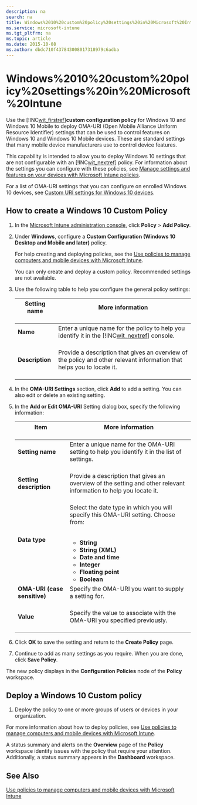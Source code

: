 ```yaml
---
description: na
search: na
title: Windows%2010%20custom%20policy%20settings%20in%20Microsoft%20Intune
ms.service: microsoft-intune
ms.tgt_pltfrm: na
ms.topic: article
ms.date: 2015-10-08
ms.author: dbdc710f437843008017318979c6adba
---
```

# Windows%2010%20custom%20policy%20settings%20in%20Microsoft%20Intune
Use the [!INC[wit_firstref](../Token/wit_firstref_md.md)]**custom configuration policy** for Windows 10 and Windows 10 Mobile to deploy OMA-URI (Open Mobile Alliance Uniform Resource Identifier) settings that can be used to control features on Windows 10 and Windows 10 Mobile devices. These are standard settings that many mobile device manufacturers use to control device features.

This capability is intended to allow you to deploy Windows 10 settings that are not configurable with an [!INC[wit_nextref](../Token/wit_nextref_md.md)] policy. For information about the settings you can configure with these policies, see [Manage settings and features on your devices with Microsoft Intune policies](../Topic/Manage_settings_and_features_on_your_devices_with_Microsoft_Intune_policies.md).

For a list of OMA-URI settings that you can configure on enrolled Windows 10 devices, see [Custom URI settings for Windows 10 devices](../Topic/Custom_URI_settings_for_Windows_10_devices.md).

## How to create a Windows 10 Custom Policy

1. In the [Microsoft Intune administration console](https://manage.microsoft.com), click **Policy** &gt; **Add Policy**.

2. Under **Windows**, configure a **Custom Configuration (Windows 10 Desktop and Mobile and later)** policy.

   For help creating and deploying policies, see the [Use policies to manage computers and mobile devices with Microsoft Intune](../Topic/Use_policies_to_manage_computers_and_mobile_devices_with_Microsoft_Intune.md).

   You can only create and deploy a custom policy. Recommended settings are not available.

3. Use the following table to help you configure the general policy settings:

   |Setting name <br /> <br />|More information <br /> <br />|
   |----------------|--------------------|
   |**Name** <br /> <br />|Enter a unique name for the policy to help you identify it in the [!INC[wit_nextref](../Token/wit_nextref_md.md)] console. <br /> <br />|
   |**Description** <br /> <br />|Provide a description that gives an overview of the policy and other relevant information that helps you to locate it. <br /> <br />|

4. In the **OMA-URI Settings** section, click **Add** to add a setting. You can also edit or delete an existing setting.

5. In the **Add or Edit OMA-URI** Setting dialog box, specify the following information:

   |Item <br /> <br />|More information <br /> <br />|
   |--------|--------------------|
   |**Setting name** <br /> <br />|Enter a unique name for the OMA-URI setting to help you identify it in the list of settings. <br /> <br />|
   |**Setting description** <br /> <br />|Provide a description that gives an overview of the setting and other relevant information to help you locate it. <br /> <br />|
   |**Data type** <br /> <br />|Select the date type in which you will specify this OMA-URI setting. Choose from: <br /> <br /><ul><li>**String** </li><li>**String (XML)** </li><li>**Date and time** </li><li>**Integer** </li><li>**Floating point** </li><li>**Boolean** </li> </ul>|
   |**OMA-URI (case sensitive)** <br /> <br />|Specify the OMA-URI you want to supply a setting for. <br /> <br />|
   |**Value** <br /> <br />|Specify the value to associate with the OMA-URI you specified previously. <br /> <br />|

6. Click **OK** to save the setting and return to the **Create Policy** page.

7. Continue to add as many settings as you require. When you are done, click **Save Policy**.

The new policy displays in the **Configuration Policies** node of the **Policy** workspace.

## Deploy a Windows 10 Custom policy

1. Deploy the policy to one or more groups of users or devices in your organization.

For more information about how to deploy policies, see [Use policies to manage computers and mobile devices with Microsoft Intune](../Topic/Use_policies_to_manage_computers_and_mobile_devices_with_Microsoft_Intune.md).

A status summary and alerts on the **Overview** page of the **Policy** workspace identify issues with the policy that require your attention. Additionally, a status summary appears in the **Dashboard** workspace.

## See Also
[Use policies to manage computers and mobile devices with Microsoft Intune](../Topic/Use_policies_to_manage_computers_and_mobile_devices_with_Microsoft_Intune.md)

